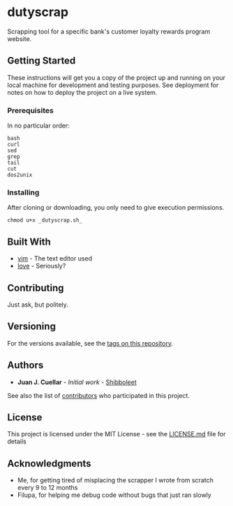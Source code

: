 # dutyscrap
Scrapping tool for a specific bank's customer loyalty rewards program website.

## Getting Started

These instructions will get you a copy of the project up and running on your local machine for development and testing purposes. See deployment for notes on how to deploy the project on a live system.

### Prerequisites

In no particular order:

```
bash
curl
sed
grep
tail
cut
dos2unix
```

### Installing

After cloning or downloading, you only need to give execution permissions.

```
chmod u+x _dutyscrap.sh_
```

## Built With

* [vim](http://www.vim.org/) - The text editor used
* [love](about:blank) - Seriously?

## Contributing

Just ask, but politely.

## Versioning

For the versions available, see the [tags on this repository](https://github.com/juanjosaurio/dutyscrap/tags). 

## Authors

* **Juan J. Cuellar** - *Initial work* - [Shibboleet](http://www.shibboleet.cl/)

See also the list of [contributors](https://github.com/juanjosaurio/dutyscrap/contributors) who participated in this project.

## License

This project is licensed under the MIT License - see the [LICENSE.md](LICENSE.md) file for details

## Acknowledgments

* Me, for getting tired of misplacing the scrapper I wrote from scratch every 9 to 12 months
* Filupa, for helping me debug code without bugs that just ran slowly


